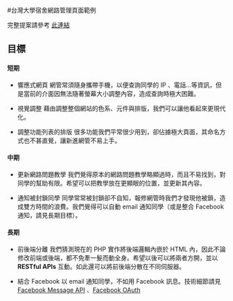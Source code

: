 #台灣大學宿舍網路管理頁面範例

完整提案請參考 [此連結](https://github.com/IthacaCow/NTU-Dorm-Administration-Registration-Page)

## 目標

#### 短期
- 響應式網頁
網管常須隨身攜帶手機，以便查詢同學的 IP 、電話…等資訊，但是當前的介面因無法隨著螢幕大小調整內容，造成查詢時極大困難。

- 視覺調整
藉由調整整個網站的色系、元件與排版，我們可以讓他看起來更現代化。

- 調整功能列表的排版
很多功能我們平常很少用到，卻佔據極大頁面，其命名方式也不甚直覺，讓新進網管不易上手。

#### 中期

- 更新網路問題教學
我們覺得原本的網路問題教學略顯過時，而且不易找到，對同學的幫助有限。希望可以把教學放在更顯眼的位置，並更新其內容。

- 通知被封鎖同學
同學常常被封鎖卻不自知，報修網管時我們才發現他被鎖，造成雙方時間的浪費。我們覺得可以自動 email 通知同學（或是整合 Facebook  通知，請見長期目標）。

#### 長期

- 前後端分離
我們猜測現在的 PHP 實作將後端邏輯內嵌於 HTML 內，因此不論修改前端或後端，都不免牽一髮而動全身。希望以後可以將兩者方開，並以 **RESTful APIs**  互動。如此還可以將前後端分散在不同伺服器。 

- 結合 Facebook
以 email 通知同學，不如用 Facebook 訊息。技術細節請見 [Facebook Message API](https://developers.facebook.com/docs/sharing/reference/send-dialog)  、[Facebook OAuth](https://developers.facebook.com/docs/facebook-login/login-flow-for-web/v2.4)
